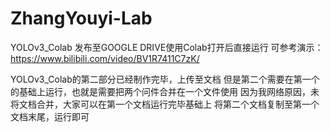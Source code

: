 # ZhangYouyi-Lab
YOLOv3_Colab
发布至GOOGLE DRIVE使用Colab打开后直接运行
可参考演示：https://www.bilibili.com/video/BV1R7411C7zK/


YOLOv3_Colab的第二部分已经制作完毕，上传至文档
但是第二个需要在第一个的基础上运行，也就是需要把两个问件合并在一个文件使用
因为我网络原因，未将文档合并，大家可以在第一个文档运行完毕基础上
将第二个文档复制至第一个文档末尾，运行即可

